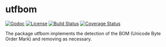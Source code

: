# utfbom 
[![Godoc](https://godoc.org/github.com/dimchansky/utfbom?status.png)](https://godoc.org/github.com/dimchansky/utfbom)
[![License](https://img.shields.io/:license-apache-blue.svg)](https://opensource.org/licenses/Apache-2.0)
[![Build Status](https://travis-ci.org/dimchansky/utfbom.svg?branch=master)](https://travis-ci.org/dimchansky/utfbom) 
[![Coverage Status](https://coveralls.io/repos/github/dimchansky/utfbom/badge.svg?branch=master)](https://coveralls.io/github/dimchansky/utfbom?branch=master) 

The package utfbom implements the detection of the BOM (Unicode Byte Order Mark) and removing as necessary.
